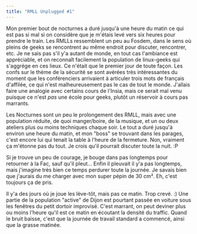 ```yaml
---
title: "RMLL Unplugged #1"
---
```


Mon premier bout de nocturnes a duré jusqu'à une heure du matin ce qui est pas
si mal si on considère que je m'étais levé vers six heures pour prendre le
train. Les RMLLs ressemblent un peu au Fosdem, dans le sens où pleins de geeks
se rencontrent au même endroit pour discuter, rencontrer, etc. Je ne sais pas
s'il y'a autant de monde, en tout cas l'ambiance est appréciable, et on
reconnaît facilement la population de linux-geeks qui s'aggrége en ces lieux.
Ce n'était que le premier jour de toute façon. Les confs sur le thème de la
sécurité se sont avérées très intéressantes du moment que les conférenciers
arrivaient à articuler trois mots de français d'affilée, ce qui n'est
malheureusement pas le cas de tout le monde. J'allais faire une analogie avec
certains cours de l'Insia, mais ce serait mal venu puisque ce n'est _pas_ une
école pour geeks, plutôt un réservoir à cours pas marrants.

Les Nocturnes sont un peu le prolongement des RMLL, mais avec une population
réduite, de quoi manger/boire, de la musique, et un ou deux ateliers plus ou
moins techniques chaque soir. Le tout a duré jusqu'à environ une heure du
matin, et mon "boss" se trouvant dans les parages, c'est encore lui qui tenait
la table à l'heure de la fermeture. Non, vraiment ça m'étonne pas du tout. Je
crois qu'il pourrait discuter toute la nuit. :P

Si je trouve un peu de courage, je bouge dans pas longtemps pour retourner à
la Fac, sauf qu'il pleut... Enfin il pleuvait il y'a pas longtemps, mais
j'imagine très bien ce temps perdurer toute la journée. Je savais bien que
j'aurais du me charger avec mon super pépin de 30 cm². Eh, c'est toujours ça
de pris.

Il y'a des jours où je joue les lève-tôt, mais pas ce matin. Trop crevé. :)
Une partie de la population "active" de Dijon est pourtant passée en voiture
sous les fenêtres du petit dortoir improvisé. C'est marrant, on peut deviner
plus ou moins l'heure qu'il est ce matin en écoutant la densité du traffic.
Quand le bruit baisse, c'est que la journée de travail standard a commencé,
ainsi que la grasse matinée.

